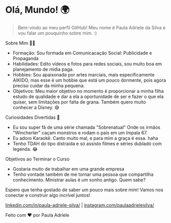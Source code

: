 # Olá, Mundo! 🌍

> Bem-vindo ao meu perfil GitHub! Meu nome é Paula Adriele da Silva e vou falar um pouquinho sobre mim. :) 

Sobre Mim 🧑‍💻

- Formação: Sou formada em Comunicacação Social: Publicidade e Propaganda
- Habilidades: Edito vídeos e fotos para redes sociais, sou muito boa em planejamento de mídia paga.
- Hobbies: Sou apaixonada por artes marciais, mais especificamente AIKIDO, mas esse é um hobbie que está um pouco dormente, pois agora preciso cuidar da minha pequena. 
- Objetivos: Meu maior objetivo no momento é proporcionar a minha filha estudo de qualidade e dar a ela a oportunidade de ser e fazer o que ela quiser, sem limitações por falta de grana. Também quero muito conhecer a Disney. 😅

Curiosidades Divertidas 🎉

- Eu sou super fã de uma série chamada "Sobrenatual" Onde os irmãos "Wincherter" caçam monstros e rodam o país em um Impala 67. 
- Eu adoro Karaokê. Canto muito mal, e para mim a graça é essa. haha
- Tenho TDAH do tipo distraída e só assisto filmes e séries dublado com legenda. 😂

Objetivos ao Terminar o Curso

- Gostaria muito de trabalhar em uma grande empresa
- Tenho vontade também de me tornar uma pessoa que compartilha conhecimento. Ministrar aulas é um sonho antigo. Quem sabe?

Espero que tenha gostado de saber um pouco mais sobre mim! Vamos nos conectar e construir algo incrível juntos!

[linkedin.com/in/paula-adriele-silva/](#) | [instagram.com/paulaadrielesilva/](#)

Feito com ❤️ por Paula Adriele